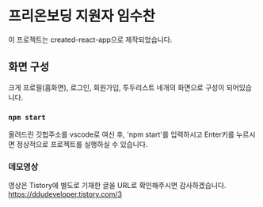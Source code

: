 # 프리온보딩 지원자 임수찬

이 프로젝트는 created-react-app으로 제작되었습니다.

## 화면 구성

크게 프로필(홈화면), 로그인, 회원가입, 투두리스트 네개의 화면으로 구성이 되어있습니다.

### `npm start`

올려드린 깃헙주소를 vscode로 여신 후, 'npm start'를 입력하시고 Enter키를 누르시면 정상적으로 프로젝트를 실행하실 수 있습니다.

### 데모영상

영상은 Tistory에 별도로 기재한 글을 URL로 확인해주시면 감사하겠습니다.
https://ddudeveloper.tistory.com/3
